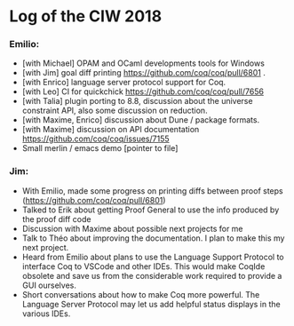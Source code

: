 # Log of the CIW 2018

### Emilio:

- [with Michael] OPAM and OCaml developments tools for Windows
- [with Jim] goal diff printing https://github.com/coq/coq/pull/6801 .
- [with Enrico] language server protocol support for Coq.
- [with Leo] CI for quickchick https://github.com/coq/coq/pull/7656
- [with Talia] plugin porting to 8.8, discussion about the universe constraint API, also some discussion on reduction.
- [with Maxime, Enrico] discussion about Dune / package formats.
- [with Maxime] discussion on API documentation https://github.com/coq/coq/issues/7155
- Small merlin / emacs demo [pointer to file]

### Jim:

- With Emilio, made some progress on printing diffs between proof steps (https://github.com/coq/coq/pull/6801)
- Talked to Erik about getting Proof General to use the info produced by the proof diff code
- Discussion with Maxime about possible next projects for me
- Talk to Théo about improving the documentation.  I plan to make this my next project.
- Heard from Emilio about plans to use the Language Support Protocol to interface Coq to VSCode and other IDEs.  This would make CoqIde obsolete and save us from the considerable work required to provide a GUI ourselves.
- Short conversations about how to make Coq more powerful.  The Language Server Protocol may let us add helpful status displays in the various IDEs.
